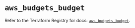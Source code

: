 # `aws_budgets_budget`

Refer to the Terraform Registry for docs: [`aws_budgets_budget`](https://registry.terraform.io/providers/hashicorp/aws/5.80.0/docs/resources/budgets_budget).
